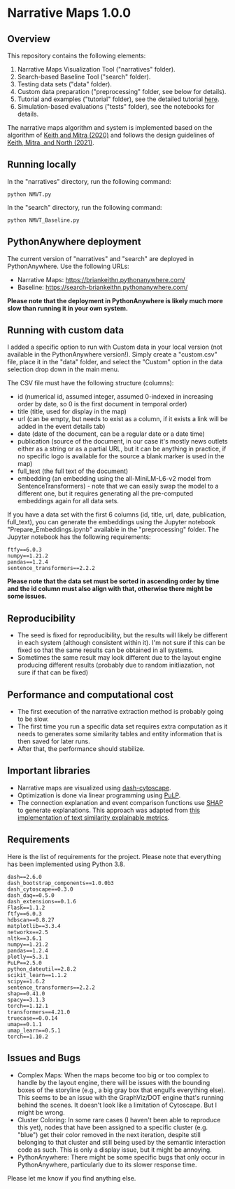 # Narrative Maps 1.0.0
## Overview
This repository contains the following elements:

1. Narrative Maps Visualization Tool ("narratives" folder).
2. Search-based Baseline Tool ("search" folder).
3. Testing data sets ("data" folder).
4. Custom data preparation ("preprocessing" folder, see below for details).
5. Tutorial and examples ("tutorial" folder), see the detailed tutorial [here](https://github.com/briankeithn/narrative-maps/blob/main/tutorial/TUTORIAL.md).
6. Simulation-based evaluations ("tests" folder), see the notebooks for details.

The narrative maps algorithm and system is implemented based on the algorithm of [Keith and Mitra (2020)](https://dl.acm.org/doi/abs/10.1145/3432927) and follows the design guidelines of [Keith, Mitra, and North (2021)](https://journals.sagepub.com/doi/abs/10.1177/14738716221079593).

## Running locally
In the "narratives" directory, run the following command:
```
python NMVT.py
```
In the "search" directory, run the following command:
```
python NMVT_Baseline.py
```
## PythonAnywhere deployment
The current version of "narratives" and "search" are deployed in PythonAnywhere. Use the following URLs:
- Narrative Maps: https://briankeithn.pythonanywhere.com/
- Baseline: https://search-briankeithn.pythonanywhere.com/

**Please note that the deployment in PythonAnywhere is likely much more slow than running it in your own system.**

## Running with custom data
I added a specific option to run with Custom data in your local version (not available in the PythonAnywhere version!). Simply create a "custom.csv" file, place it in the "data" folder, and select the "Custom" option in the data selection drop down in the main menu.

The CSV file must have the following structure (columns):
- id (numerical id, assumed integer, assumed 0-indexed in increasing order by date, so 0 is the first document in temporal order)
- title (title, used for display in the map)
- url (can be empty, but needs to exist as a column, if it exists a link will be added in the event details tab)
- date (date of the document, can be a regular date or a date time)
- publication (source of the document, in our case it's mostly news outlets either as a string or as a partial URL, but it can be anything in practice, if no specific logo is available for the source a blank marker is used in the map)
- full_text (the full text of the document)
- embedding (an embedding using the all-MiniLM-L6-v2 model from SentenceTransformers) - note that we can easily swap the model to a different one, but it requires generating all the pre-computed embeddings again for all data sets.

If you have a data set with the first 6 columns (id, title, url, date, publication, full_text), you can generate the embeddings using the Jupyter notebook "Prepare_Embeddings.ipynb" available in the "preprocessing" folder. The Jupyter notebook has the following requirements:
```
ftfy==6.0.3
numpy==1.21.2
pandas==1.2.4
sentence_transformers==2.2.2
```

**Please note that the data set must be sorted in ascending order by time and the id column must also align with that, otherwise there might be some issues.**

## Reproducibility
- The seed is fixed for reproducibility, but the results will likely be different in each system (although consistent within it). I'm not sure if this can be fixed so that the same results can be obtained in all systems.
- Sometimes the same result may look different due to the layout engine producing different results (probably due to random initliazation, not sure if that can be fixed)

## Performance and computational cost
- The first execution of the narrative extraction method is probably going to be slow.
- The first time you run a specific data set requires extra computation as it needs to generates some similarity tables and entity information that is then saved for later runs.
- After that, the performance should stabilize.

## Important libraries
- Narrative maps are visualized using [dash-cytoscape](https://github.com/plotly/dash-cytoscape).
- Optimization is done via linear programming using [PuLP](https://github.com/coin-or/pulp).
- The connection explanation and event comparison functions use [SHAP](https://github.com/slundberg/shap) to generate explanations. This approach was adapted from [this implementation of text similarity explainable metrics](https://github.com/yg211/explainable-metrics). 

## Requirements
Here is the list of requirements for the project. Please note that everything has been implemented using Python 3.8.
```
dash==2.6.0
dash_bootstrap_components==1.0.0b3
dash_cytoscape==0.3.0
dash_daq==0.5.0
dash_extensions==0.1.6
Flask==1.1.2
ftfy==6.0.3
hdbscan==0.8.27
matplotlib==3.3.4
networkx==2.5
nltk==3.6.1
numpy==1.21.2
pandas==1.2.4
plotly==5.3.1
PuLP==2.5.0
python_dateutil==2.8.2
scikit_learn==1.1.2
scipy==1.6.2
sentence_transformers==2.2.2
shap==0.41.0
spacy==3.1.3
torch==1.12.1
transformers==4.21.0
truecase==0.0.14
umap==0.1.1
umap_learn==0.5.1
torch==1.10.2
```

## Issues and Bugs
- Complex Maps: When the maps become too big or too complex to handle by the layout engine, there will be issues with the bounding boxes of the storyline (e.g., a big gray box that engulfs everything else). This seems to be an issue with the GraphViz/DOT engine that's running behind the scenes. It doesn't look like a limitation of Cytoscape. But I might be wrong.
- Cluster Coloring: In some rare cases (I haven't been able to reproduce this yet), nodes that have been assigned to a specific cluster (e.g. "blue") get their color removed in the next iteration, despite still belonging to that cluster and still being used by the semantic interaction code as such. This is only a display issue, but it might be annoying.
- PythonAnywhere: There might be some specific bugs that only occur in PythonAnywhere, particularly due to its slower response time. 

Please let me know if you find anything else. 
